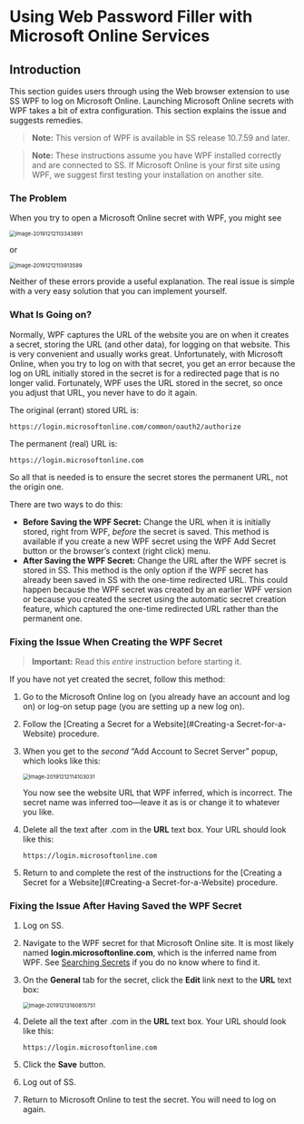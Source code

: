 [title]: # (Using Web Password Filler with Microsoft Online Services)
[tags]: # (XXX)
[priority]: # (80)

# Using Web Password Filler with Microsoft Online Services

## Introduction

This section guides users through using the Web browser extension to use SS WPF to log on Microsoft Online. Launching Microsoft Online secrets with WPF takes a bit of extra configuration. This section explains the issue and suggests remedies. 

> **Note:** This version of WPF is available in SS release 10.7.59 and later. 

> **Note:** These instructions assume you have WPF installed correctly and are connected to SS. If Microsoft Online is your first site using WPF, we suggest first testing your installation on another site.

### The Problem

When you try to open a Microsoft Online secret with WPF, you might see

<img src="assets/image-20191212113343891.png" alt="image-20191212113343891" style="zoom:67%;"   />

or

<img src="assets/image-20191212113913589.png" alt="image-20191212113913589" style="zoom:67%;" />

Neither of these errors provide a useful explanation. The real issue is simple with a very easy solution that you can implement yourself.

### What Is Going on?

Normally, WPF captures the URL of the website you are on when it creates a secret, storing the URL (and other data), for logging on that website. This is very convenient and usually works great. Unfortunately, with Microsoft Online, when you try to log on with that secret, you get an error because the log on URL initially stored in the secret is for a redirected page that is no longer valid. Fortunately, WPF uses the URL stored in the secret, so once you adjust that URL, you never have to do it again.

The original (errant) stored URL is:

`https://login.microsoftonline.com/common/oauth2/authorize` 

The permanent (real) URL is:

 `https://login.microsoftonline.com`

So all that is needed is to ensure the secret stores the permanent URL, not the origin one.

There are two ways to do this: 

- **Before Saving the WPF Secret:** Change the URL when it is initially stored, right from WPF, *before* the secret is saved. This method is available if you create a new WPF secret using the WPF Add Secret button or the browser’s context (right click) menu.
- **After Saving the WPF Secret:** Change the URL after the WPF secret is stored in SS. This method is the only option if the WPF secret has already been saved in SS with the one-time redirected URL. This could happen because the WPF secret was created by an earlier WPF version or because you created the secret using the automatic secret creation feature, which captured the one-time redirected URL rather than the permanent one.

### Fixing the Issue When Creating the WPF Secret

> **Important:** Read this *entire* instruction before starting it.

If you have not yet created the secret, follow this method:

1. Go to the Microsoft Online log on (you already have an account and log on) or log-on setup page (you are setting up a new log on).

1. Follow the [Creating a Secret for a Website](#Creating-a Secret-for-a-Website) procedure. 

1. When you get to the *second* “Add Account to Secret Server” popup, which looks like this:

   <img src="assets/image-20191212114103031.png" alt="image-20191212114103031" style="zoom:67%;" />

   You now see the website URL that WPF inferred, which is incorrect. The secret name was inferred too—leave it as is or change it to whatever you like.

1.  Delete all the text after .com in the **URL** text box. Your URL should look like this:

     `https://login.microsoftonline.com`

1.  Return to and complete the rest of the instructions for the [Creating a Secret for a Website](#Creating-a Secret-for-a-Website) procedure.

### Fixing the Issue After Having Saved the WPF Secret

1. Log on SS.

1. Navigate to the WPF secret for that Microsoft Online site. It is most likely named **login.microsoftonline.com**, which is the inferred name from WPF. See [Searching Secrets](#searching-secrets) if you do no know where to find it.

1. On the **General** tab for the secret, click the **Edit** link next to the **URL** text box:

   <img src="assets/image-20191213160815751.png" alt="image-20191213160815751" style="zoom:67%;" />

1. Delete all the text after .com in the **URL** text box. Your URL should look like this:

   `https://login.microsoftonline.com`

1. Click the **Save** button.

1. Log out of SS.

1. Return to Microsoft Online to test the secret. You will need to log on again.
